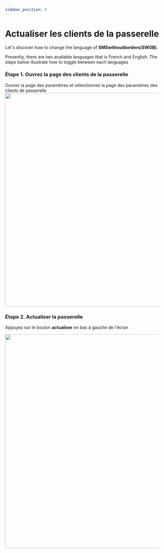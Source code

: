 ```yaml
---
sidebar_position: 8
---
```


# Actualiser les clients de la passerelle

Let's discover how to change the language of **SMSwithoutborders(SWOB)**.

Presently, there are two available languages that is French and English. The steps below illustrate how to toggle between each languages

### Étape 1. Ouvrez la page des clients de la passerelle

Ouvrez la page des paramètres et sélectionnez la page des paramètres des clients de passerelle
<img src="/img/settings.png" height="700" />

### Étape 2. Actualiser la passerelle

Appuyez sur le bouton **actualiser** en bas à gauche de l'écran

<img src="/img/gatewayClient.png" height="700" />